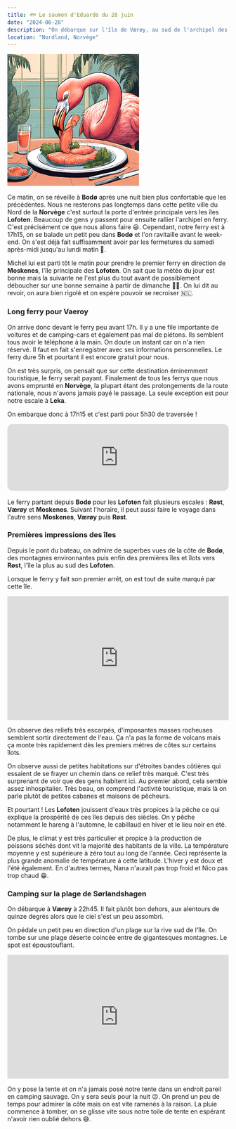 ```yaml
---
title: 🐟 Le saumon d'Eduardo du 28 juin
date: "2024-06-28"
description: "On débarque sur l'île de Værøy, au sud de l'archipel des Lofoten !"
location: "Nordland, Norvège"
---
```


![Saumon d'Eduardo](../saumon_eduardo.png)

Ce matin, on se réveille à **Bodø** après une nuit bien plus confortable que les précédentes. Nous ne resterons pas longtemps dans cette petite ville du Nord de la **Norvège** c'est surtout la porte d'entrée principale vers les îles **Lofoten**. Beaucoup de gens y passent pour ensuite rallier l'archipel en ferry. C'est précisément ce que nous allons faire 😃. Cependant, notre ferry est à 17h15, on se balade un petit peu dans **Bodø** et l'on ravitaille avant le week-end. On s'est déjà fait suffisamment avoir par les fermetures du samedi après-midi jusqu'au lundi matin 😬.

Michel lui est parti tôt le matin pour prendre le premier ferry en direction de **Moskenes**, l'île principale des **Lofoten**. On sait que la météo du jour est bonne mais la suivante ne l'est plus du tout avant de possiblement déboucher sur une bonne semaine à partir de dimanche 🤞🏼. On lui dit au revoir, on aura bien rigolé et on espère pouvoir se recroiser <span class="d-emoji">🇳🇱</span>.

### Long ferry pour Vaeroy

On arrive donc devant le ferry peu avant 17h. Il y a une file importante de voitures et de camping-cars et également pas mal de piétons. Ils semblent tous avoir le téléphone à la main. On doute un instant car on n'a rien réservé. Il faut en fait s'enregistrer avec ses informations personnelles. Le ferry dure 5h et pourtant il est encore gratuit pour nous.

On est très surpris, on pensait que sur cette destination éminemment touristique, le ferry serait payant. Finalement de tous les ferrys que nous avons emprunté en **Norvège**, la plupart étant des prolongements de la route nationale, nous n'avons jamais payé le passage. La seule exception est pour notre escale à **Leka**.

On embarque donc à 17h15 et c'est parti pour 5h30 de traversée !

<iframe style="border-radius:12px" src="https://open.spotify.com/embed/track/7rSERmjAT38lC5QhJ8hnQc?utm_source=generator" width="100%" height="152" frameBorder="0" allow="autoplay; clipboard-write; encrypted-media; picture-in-picture" loading="lazy"></iframe>

Le ferry partant depuis **Bodø** pour les **Lofoten** fait plusieurs escales : **Røst**, **Værøy** et **Moskenes**. Suivant l'horaire, il peut aussi faire le voyage dans l'autre sens **Moskenes**, **Værøy** puis **Røst**.

### Premières impressions des îles

Depuis le pont du bateau, on admire de superbes vues de la côte de **Bodø**, des montagnes environnantes puis enfin des premières îles et îlots vers **Røst**, l'île la plus au sud des **Lofoten**.

Lorsque le ferry y fait son premier arrêt, on est tout de suite marqué par cette île.

<div style="width: 100%; height: 0; position: relative; padding-bottom: 56%;"><iframe src="https://giphy.com/embed/QUENDfi6DEMLzQ0CKt" style="top: 0; left: 0; width: 100%; height: 100%; position: absolute; border: 0;" allowfullscreen scrolling="no" allow="encrypted-media;" class="giphy-embed"></iframe></div>

On observe des reliefs très escarpés, d'imposantes masses rocheuses semblent sortir directement de l'eau. Ça n'a pas la forme de volcans mais ça monte très rapidement dès les premiers mètres de côtes sur certains îlots.

On observe aussi de petites habitations sur d'étroites bandes côtières qui essaient de se frayer un chemin dans ce relief très marqué. C'est très surprenant de voir que des gens habitent ici. Au premier abord, cela semble assez inhospitalier. Très beau, on comprend l'activité touristique, mais là on parle plutôt de petites cabanes et maisons de pêcheurs.

Et pourtant ! Les **Lofoten** jouissent d'eaux très propices à la pêche ce qui explique la prospérité de ces îles depuis des siècles. On y pêche notamment le hareng à l'automne, le cabillaud en hiver et le lieu noir en été.

De plus, le climat y est très particulier et propice à la production de poissons séchés dont vit la majorité des habitants de la ville. La température moyenne y est supérieure à zéro tout au long de l'année. Ceci représente la plus grande anomalie de température à cette latitude. L'hiver y est doux et l'été également. En d'autres termes, Nana n'aurait pas trop froid et Nico pas trop chaud 😁.

### Camping sur la plage de Sørlandshagen

On débarque à **Værøy** à 22h45. Il fait plutôt bon dehors, aux alentours de quinze degrés alors que le ciel s'est un peu assombri.

On pédale un petit peu en direction d'un plage sur la rive sud de l'île. On tombe sur une plage déserte coincée entre de gigantesques montagnes. Le spot est époustouflant.

<div style="width: 100%; height: 0; position: relative; padding-bottom: 56%;"><iframe src="https://giphy.com/embed/3ohjUZWeAFKLIK9wDS" style="top: 0; left: 0; width: 100%; height: 100%; position: absolute; border: 0;" allowfullscreen scrolling="no" allow="encrypted-media;" class="giphy-embed"></iframe></div> 
 
On y pose la tente et on n'a jamais posé notre tente dans un endroit pareil en camping sauvage. On y sera seuls pour la nuit 😉. On prend un peu de temps pour admirer la côte mais on est vite ramenés à la raison. La pluie commence à tomber, on se glisse vite sous notre toile de tente en espérant n'avoir rien oublié dehors 😅.
